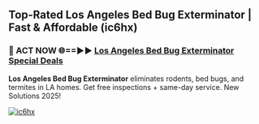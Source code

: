 ## Top-Rated Los Angeles Bed Bug Exterminator | Fast & Affordable (ic6hx)

<h3>🐜 ACT NOW 🌐==►► <a href="https://tinyurl.com/2dysvsjj" rel="nofollow">Los Angeles Bed Bug Exterminator Special Deals</a></h3>

**Los Angeles Bed Bug Exterminator** eliminates rodents, bed bugs, and termites in LA homes. Get free inspections + same-day service. New Solutions 2025!

[![ic6hx](https://i.imgur.com/JCYaghj.jpeg)](https://tinyurl.com/2dysvsjj)